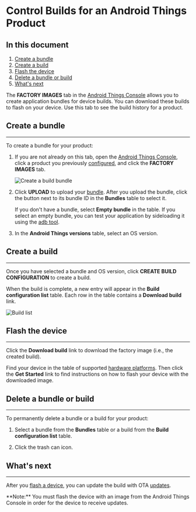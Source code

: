 # Control Builds for an Android Things Product


## In this document

1.  [Create a bundle](#create_a_bundle)
2.  [Create a build](#create_a_build)
3.  [Flash the device](#flash_device)
4.  [Delete a bundle or build](#delete_a_bundle_or_build)
5.  [What's next](#whats-next)


The **FACTORY IMAGES** tab in the [Android Things Console](https://partner.android.com/things/console) allows you to create application bundles for device builds. You can download these builds to flash on your device. Use this tab to see the build history for a product.

## Create a bundle

* * *

To create a bundle for your product:

1.  If you are not already on this tab, open the [Android Things Console](https://partner.android.com/things/console), click a product you previously [configured](https://developer.android.google.cn/things/console/configure.html), and click the **FACTORY IMAGES** tab.

    ![Create a build bundle](https://developer.android.google.cn/things/images/console/build.png)

2.  Click **UPLOAD** to upload your [bundle](https://developer.android.google.cn/things/console/app_bundle.html). After you upload the bundle, click the button next to its bundle ID in the **Bundles** table to select it.

    If you don't have a bundle, select **Empty bundle** in the table. If you select an empty bundle, you can test your application by sideloading it using the [adb tool](https://developer.android.google.cn/tools/help/adb.html).

3.  In the **Android Things versions** table, select an OS version.

## Create a build

* * *

Once you have selected a bundle and OS version, click **CREATE BUILD CONFIGURATION** to create a build.

When the build is complete, a new entry will appear in the **Build configuration list** table. Each row in the table contains a **Download build** link.

![Build list](https://developer.android.google.cn/things/images/console/build_list.png)

## Flash the device

* * *

Click the **Download build** link to download the factory image (i.e., the created build).

Find your device in the table of supported [hardware platforms](https://developer.android.google.cn/things/hardware/developer-kits.html). Then click the **Get Started** link to find instructions on how to flash your device with the downloaded image.

## Delete a bundle or build

* * *

To permanently delete a bundle or a build for your product:

1.  Select a bundle from the **Bundles** table or a build from the **Build configuration list** table.

2.  Click the trash can icon.

## What's next

* * *

After you [flash a device](#flash_device), you can update the build with OTA [updates](https://developer.android.google.cn/things/console/update.html).

<aside class="note">**Note:** <span>You must flash the device with an image from the Android Things Console in order for the device to receive updates.</span></aside>


